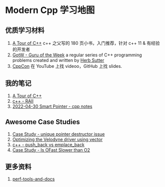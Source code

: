 # Modern Cpp 学习地图

## 优质学习材料

1. [A Tour of C++](../02-References/A%20Tour%20of%20C++.md) c++ 之父写的 180 页小书，入门推荐，针对 c++ 11 & 有经验的开发者
2. [GotW - Guru of the Week](../03-Ref%20Sources/GotW%20-%20Guru%20of%20the%20Week.md) a regular series of C++ programming problems created and written by [Herb Sutter](http://www.gotw.ca/default.htm)
3. [CppCon](../03-Ref%20Sources/CppCon.md) 在 YouTube 上找 videoo，GitHub 上找 slides.

## 我的笔记

1. [A Tour of C++](../02-References/A%20Tour%20of%20C++.md)
2. [c++ - RAII](../05-Notes%20Block/c++%20-%20RAII.md)
5. [2022-04-30 Smart Pointer - cpp notes](../01-Literature%20Notes/2022-04-30%20Smart%20Pointer%20-%20cpp%20notes.md)

## Awesome Case Studies

1. [Case Study - unique pointer destructor issue](../05-Notes%20Block/Case%20Study%20-%20unique%20pointer%20destructor%20issue.md)
2. [Optimizing the Velodyne driver using vector](../05-Notes%20Block/Optimizing%20the%20Velodyne%20driver%20using%20vector.md)
3. [c++ - push_back vs emplace_back](../05-Notes%20Block/c++%20-%20push_back%20vs%20emplace_back.md)
4. [Case Study - Is OFast Slower than O2](../05-Notes%20Block/Case%20Study%20-%20Is%20OFast%20Slower%20than%20O2.md)

## 更多资料

1. [perf-tools-and-docs](perf-tools-and-docs.md)
